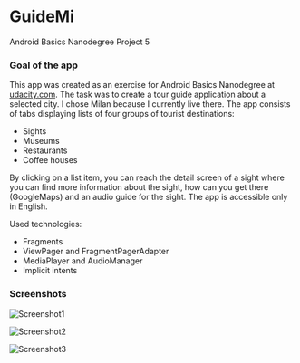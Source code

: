 # GuideMi
Android Basics Nanodegree Project 5

### Goal of the app
This app was created as an exercise for Android Basics Nanodegree at <a href="http://udacity.com">udacity.com</a>. The task was to create a tour guide application about a selected city. I chose Milan because I currently live there. The app consists of tabs displaying lists of four groups of tourist destinations:
- Sights
- Museums
- Restaurants
- Coffee houses

By clicking on a list item, you can reach the detail screen of a sight where you can find more information about the sight, how can you get there (GoogleMaps) and an audio guide for the sight. The app is accessible only in English.

Used technologies:
- Fragments
- ViewPager and FragmentPagerAdapter
- MediaPlayer and AudioManager
- Implicit intents

### Screenshots
![Screenshot1](https://github.com/matewiszt/GuideMi/raw/master/Screenshot_2017-05-17_09.24.17.png)

![Screenshot2](https://github.com/matewiszt/GuideMi/raw/master/Screenshot_2017-05-17_09.24.53.png)

![Screenshot3](https://github.com/matewiszt/GuideMi/raw/master/Screenshot_2017-05-17_09.25.31.png)
